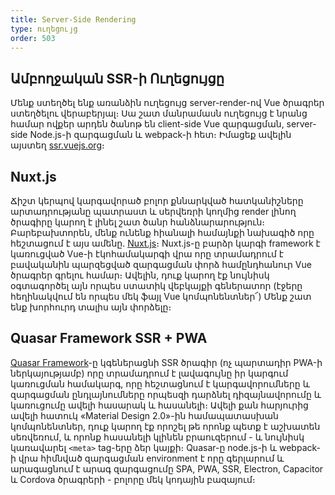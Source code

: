 ```yaml
---
title: Server-Side Rendering
type: ուղեցույց
order: 503
---
```


## Ամբողջական SSR-ի Ուղեցույցը

Մենք ստեղծել ենք առանձին ուղեցույց server-render-ով Vue ծրագրեր ստեղծելու վերաբերյալ։ Սա շատ մանրամասն ուղեցույց է նրանց համար ովքեր արդեն ծանոթ են client-side Vue զարգացման, server-side Node.js-ի զարգացման և webpack-ի հետ։ Իմացեք ավելին այստեղ [ssr.vuejs.org](https://ssr.vuejs.org/)։

## Nuxt.js

Ճիշտ կերպով կարգավորած բոլոր քննարկված հատկանիշները արտադրությանը պատրաստ և սերվեռրի կողմից render լինող ծրագիրը կարող է լինել շատ ծանր հանձնարարություն։ Բարեբախտորեն, մենք ունենք հիանալի համայնքի նախագիծ որը հեշտացում է այս ամենը․ [Nuxt.js](https://nuxtjs.org/)։ Nuxt.js-ը բարձր կարգի framework է կառուցված Vue-ի էկոհամակարգի վրա որը տրամադրում է բավականին պարզեցված զարգացման փորձ համընդհանուր Vue ծրագրեր գրելու համար։ Ավելին, դուք կարող էք նույնիսկ օգտագործել այն որպես ստատիկ վեբկայքի գեներատոր (էջերը հեղինակվում են որպես մեկ ֆայլ Vue կոմպոնենտներ՜) Մենք շատ ենք խորհուրդ տալիս այն փորձելը։

## Quasar Framework SSR + PWA

[Quasar Framework](https://quasar.dev)-ը կգեներացնի SSR ծրագիր (ոչ պարտադիր PWA-ի ներկայությամբ) որը տրամադրում է լավագույնը իր կարգում կառուցման համակարգ, որը հեշտացնում է կարգավորումները և զարգացման ընդլայնումները որպեսզի դարձնել դիզայնավորումը և կառուցումը ավելի հասարակ և հասանելի։ Ավելի քան հարյուրից ավելի հատուկ «Material Design 2.0»-ին համապատասխան կոմպոնենտներ, դուք կարող էք որոշել թե որոնք պետք է աշխատեն սեռվեռում, և որոնք հասանելի կլինեն բրաուզերում - և նույնիսկ կառավարել `<meta>` tag-երը ձեր կայքի։ Quasar-ը node.js-ի և webpack-ի վրա հիմնված զարգացման environment է որը գերլարում և արագացնում է արագ զարգացումը SPA, PWA, SSR, Electron, Capacitor և Cordova ծրագրերի - բոլորը մեկ կոդային բազայում։
